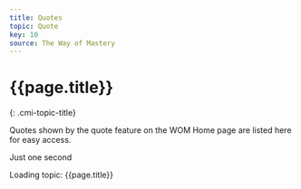 ```yaml
---
title: Quotes
topic: Quote
key: 10
source: The Way of Mastery
---
```


# {{page.title}}
{: .cmi-topic-title}

Quotes shown by the quote feature on the WOM Home page are listed here
for easy access.

<div class="ui basic segments topic-summary-list">
  <div class="ui icon message">
    <i class="notched circle loading icon"></i>
    <div class="content">
      <div class="header">
        Just one second
      </div>
      <p>Loading topic: {{page.title}}</p>
    </div>
  </div>
</div>

